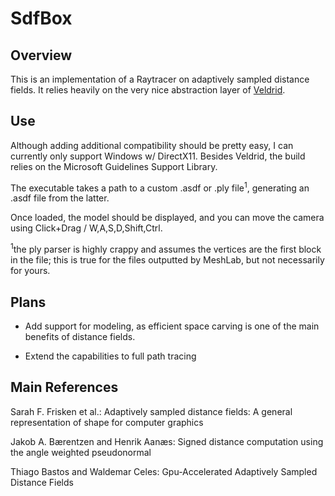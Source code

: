 # SdfBox

## Overview

This is an implementation of a Raytracer on adaptively sampled distance fields.
It relies heavily on the very nice abstraction layer of [Veldrid](https://veldrid.dev/).

## Use

Although adding additional compatibility should be pretty easy, I can currently only support Windows w/ DirectX11.
Besides Veldrid, the build relies on the Microsoft Guidelines Support Library.

The executable takes a path to a custom .asdf or .ply file<sup>1</sup>, generating an .asdf file from the latter.

Once loaded, the model should be displayed, and you can move the camera using Click+Drag / W,A,S,D,Shift,Ctrl.

<sup>1</sup>the ply parser is highly crappy and assumes the vertices are the first block in the file;
this is true for the files outputted by MeshLab, but not necessarily for yours.

## Plans

- Add support for modeling, as efficient space carving is one of the main benefits of distance fields.

- Extend the capabilities to full path tracing

## Main References

Sarah F. Frisken et al.: Adaptively sampled distance fields: A general representation of shape for computer graphics

Jakob A. Bærentzen and Henrik Aanæs: Signed distance computation using the angle weighted pseudonormal

Thiago Bastos and Waldemar Celes: Gpu-Accelerated Adaptively Sampled Distance Fields

